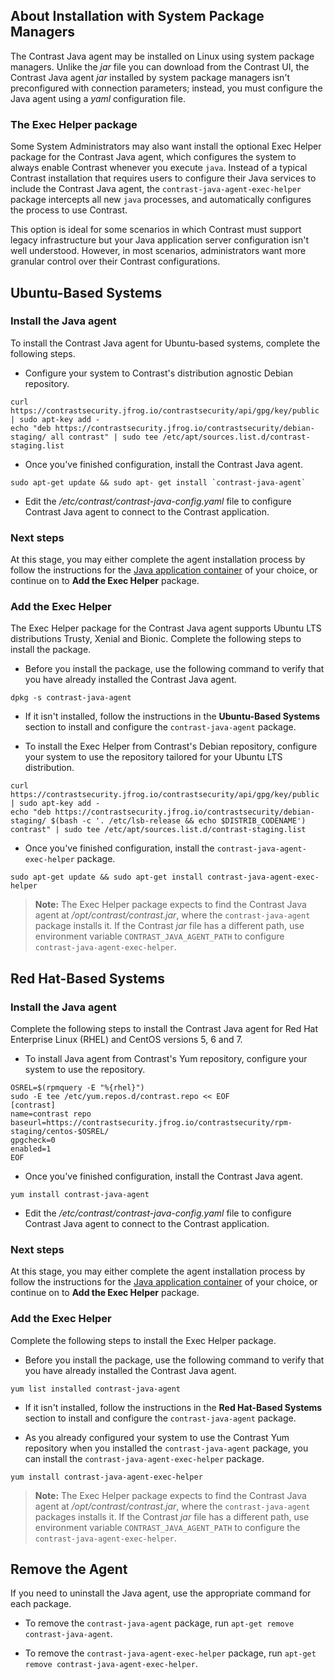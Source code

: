<!--
title: "Java Agent Installation via Package Managers"
description: "Overview of Java agent installation with package managers"
tags: "installation Java agent linux package managers"
-->

## About Installation with System Package Managers

The Contrast Java agent may be installed on Linux using system package managers. Unlike the *jar* file you can download from the Contrast UI, the Contrast Java agent *jar* installed by system package managers isn't preconfigured with connection parameters; instead, you must configure the Java agent using a *yaml* configuration file. <!-- Add YAML [Configuration doc](_________) -->

### The Exec Helper package 

Some System Administrators may also want install the optional Exec Helper package for the Contrast Java agent, which configures the system to always enable Contrast whenever you execute `java`. Instead of a typical Contrast installation that requires users to configure their Java services to include the Contrast Java agent, the `contrast-java-agent-exec-helper` package intercepts all new `java` processes, and automatically configures the process to use Contrast. 

This option is ideal for some scenarios in which Contrast must support legacy infrastructure but your Java application server configuration isn't well understood. However, in most scenarios, administrators want more granular control over their Contrast configurations.

## Ubuntu-Based Systems

### Install the Java agent 

To install the Contrast Java agent for Ubuntu-based systems, complete the following steps. 

* Configure your system to Contrast's distribution agnostic Debian repository. 

```
curl https://contrastsecurity.jfrog.io/contrastsecurity/api/gpg/key/public | sudo apt-key add -
echo "deb https://contrastsecurity.jfrog.io/contrastsecurity/debian-staging/ all contrast" | sudo tee /etc/apt/sources.list.d/contrast-staging.list
```

* Once you've finished configuration, install the Contrast Java agent.

```
sudo apt-get update && sudo apt- get install `contrast-java-agent`
```

* Edit the */etc/contrast/contrast-java-config.yaml* file to configure Contrast Java agent to connect to the Contrast application. <!-- (Go to the YAML [Configuration doc](_________) for more info.) -->

### Next steps

At this stage, you may either complete the agent installation process by follow the instructions for the [Java application container](installation-javainstall.html) of your choice, or continue on to **Add the Exec Helper** package. 


### Add the Exec Helper  

The Exec Helper package for the Contrast Java agent supports Ubuntu LTS distributions Trusty, Xenial and Bionic. Complete the following steps to install the package. 

* Before you install the package, use the following command to verify that you have already installed the Contrast Java agent. 

```
dpkg -s contrast-java-agent
```

* If it isn't installed, follow the instructions in the **Ubuntu-Based Systems** section to install and configure the `contrast-java-agent` package. 

* To install the Exec Helper from Contrast's Debian repository, configure your system to use the repository tailored for your Ubuntu LTS distribution.

```
curl https://contrastsecurity.jfrog.io/contrastsecurity/api/gpg/key/public | sudo apt-key add -
echo "deb https://contrastsecurity.jfrog.io/contrastsecurity/debian-staging/ $(bash -c '. /etc/lsb-release && echo $DISTRIB_CODENAME') contrast" | sudo tee /etc/apt/sources.list.d/contrast-staging.list
```

* Once you've finished configuration, install the `contrast-java-agent-exec-helper` package.

```
sudo apt-get update && sudo apt-get install contrast-java-agent-exec-helper
```

> **Note:** The Exec Helper package expects to find the Contrast Java agent at */opt/contrast/contrast.jar*, where the `contrast-java-agent` package installs it. If the Contrast *jar* file has a different path, use environment variable `CONTRAST_JAVA_AGENT_PATH` to configure `contrast-java-agent-exec-helper`.


## Red Hat-Based Systems

### Install the Java agent 

Complete the following steps to install the Contrast Java agent for Red Hat Enterprise Linux (RHEL) and CentOS versions 5, 6 and 7.

* To install Java agent from Contrast's Yum repository, configure your system to use the repository.

```
OSREL=$(rpmquery -E "%{rhel}")
sudo -E tee /etc/yum.repos.d/contrast.repo << EOF
[contrast]
name=contrast repo
baseurl=https://contrastsecurity.jfrog.io/contrastsecurity/rpm-staging/centos-$OSREL/
gpgcheck=0
enabled=1
EOF
```

* Once you've finished configuration, install the Contrast Java agent.

```
yum install contrast-java-agent
```

* Edit the */etc/contrast/contrast-java-config.yaml* file to configure Contrast Java agent to connect to the Contrast application. <!-- (Go to the YAML [Configuration doc](_________) for more info.) -->

### Next steps

At this stage, you may either complete the agent installation process by follow the instructions for the [Java application container](installation-javainstall.html) of your choice, or continue on to **Add the Exec Helper** package. 

### Add the Exec Helper  

Complete the following steps to install the Exec Helper package. 

* Before you install the package, use the following command to verify that you have already installed the Contrast Java agent.

```
yum list installed contrast-java-agent
```

* If it isn't installed, follow the instructions in the **Red Hat-Based Systems** section to install and configure the `contrast-java-agent` package. 

* As you already configured your system to use the Contrast Yum repository when you installed the `contrast-java-agent` package, you can install the `contrast-java-agent-exec-helper` package.

```
yum install contrast-java-agent-exec-helper
```

> **Note:** The Exec Helper package expects to find the Contrast Java agent at */opt/contrast/contrast.jar*, where the `contrast-java-agent` packages installs it. If the Contrast *jar* file has a different path, use environment variable `CONTRAST_JAVA_AGENT_PATH` to configure the `contrast-java-agent-exec-helper`.


## Remove the Agent

If you need to uninstall the Java agent, use the appropriate command for each package. 

* To remove the `contrast-java-agent` package, run `apt-get remove contrast-java-agent`. 

* To remove the `contrast-java-agent-exec-helper` package, run `apt-get remove contrast-java-agent-exec-helper`. 




